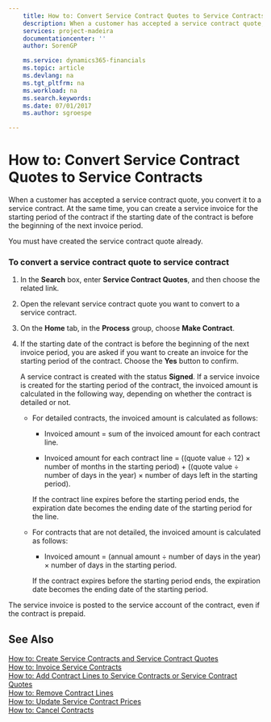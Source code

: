 ```yaml
---
    title: How to: Convert Service Contract Quotes to Service Contracts | Microsoft Docs
    description: When a customer has accepted a service contract quote, you convert it to a service contract. At the same time, you can create a service invoice for the starting period of the contract if the starting date of the contract is before the beginning of the next invoice period.
    services: project-madeira
    documentationcenter: ''
    author: SorenGP

    ms.service: dynamics365-financials
    ms.topic: article
    ms.devlang: na
    ms.tgt_pltfrm: na
    ms.workload: na
    ms.search.keywords:
    ms.date: 07/01/2017
    ms.author: sgroespe

---
```

# How to: Convert Service Contract Quotes to Service Contracts
When a customer has accepted a service contract quote, you convert it to a service contract. At the same time, you can create a service invoice for the starting period of the contract if the starting date of the contract is before the beginning of the next invoice period.  
  
 You must have created the service contract quote already.  
  
### To convert a service contract quote to service contract  
  
1.  In the **Search** box, enter **Service Contract Quotes**, and then choose the related link.  
  
2.  Open the relevant service contract quote you want to convert to a service contract.  
  
3.  On the **Home** tab, in the **Process** group, choose **Make Contract**.  
  
4.  If the starting date of the contract is before the beginning of the next invoice period, you are asked if you want to create an invoice for the starting period of the contract. Choose the **Yes** button to confirm.  
  
     A service contract is created with the status **Signed**. If a service invoice is created for the starting period of the contract, the invoiced amount is calculated in the following way, depending on whether the contract is detailed or not.  
  
    -   For detailed contracts, the invoiced amount is calculated as follows:  
  
        -   Invoiced amount = sum of the invoiced amount for each contract line.  
  
        -   Invoiced amount for each contract line = ((quote value ÷ 12) × number of months in the starting period) + ((quote value ÷ number of days in the year) × number of days left in the starting period).  
  
         If the contract line expires before the starting period ends, the expiration date becomes the ending date of the starting period for the line.  
  
    -   For contracts that are not detailed, the invoiced amount is calculated as follows:  
  
        -   Invoiced amount = (annual amount ÷ number of days in the year) × number of days in the starting period.  
  
         If the contract expires before the starting period ends, the expiration date becomes the ending date of the starting period.  
  
 The service invoice is posted to the service account of the contract, even if the contract is prepaid.  
  
## See Also  
 [How to: Create Service Contracts and Service Contract Quotes](../how-to-create-service-contracts-and-service-contract-quotes.md)   
 [How to: Invoice Service Contracts](../how-to-invoice-service-contracts.md)   
 [How to: Add Contract Lines to Service Contracts or Service Contract Quotes](../how-to-add-contract-lines-to-service-contracts-or-service-contract-quotes.md)   
 [How to: Remove Contract Lines](../how-to-remove-contract-lines.md)   
 [How to: Update Service Contract Prices](../how-to-update-service-contract-prices.md)   
 [How to: Cancel Contracts](../how-to-cancel-contracts.md)